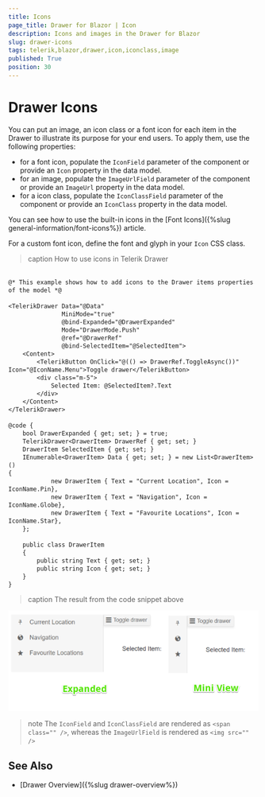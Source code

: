 ```yaml
---
title: Icons
page_title: Drawer for Blazor | Icon
description: Icons and images in the Drawer for Blazor
slug: drawer-icons
tags: telerik,blazor,drawer,icon,iconclass,image
published: True
position: 30
---
```


# Drawer Icons

You can put an image, an icon class or a font icon for each item in the Drawer to illustrate its purpose for your end users. To apply them, use the following properties:

* for a font icon, populate the `IconField` parameter of the component or provide an `Icon` property in the data model.
* for an image, populate the `ImageUrlField` parameter of the component or provide an `ImageUrl` property in the data model.
* for a icon class, populate the `IconClassField` parameter of the component or provide an `IconClass` property in the data model.

You can see how to use the built-in icons in the [Font Icons]({%slug  general-information/font-icons%}) article.

For a custom font icon, define the font and glyph in your `Icon` CSS class.

>caption How to use icons in Telerik Drawer

````CSHTML

@* This example shows how to add icons to the Drawer items properties of the model *@

<TelerikDrawer Data="@Data"
               MiniMode="true"
               @bind-Expanded="@DrawerExpanded"
               Mode="DrawerMode.Push"
               @ref="@DrawerRef"
               @bind-SelectedItem="@SelectedItem">
    <Content>
        <TelerikButton OnClick="@(() => DrawerRef.ToggleAsync())" Icon="@IconName.Menu">Toggle drawer</TelerikButton>
        <div class="m-5">
            Selected Item: @SelectedItem?.Text
        </div>
    </Content>
</TelerikDrawer>

@code {
    bool DrawerExpanded { get; set; } = true;
    TelerikDrawer<DrawerItem> DrawerRef { get; set; }
    DrawerItem SelectedItem { get; set; }
    IEnumerable<DrawerItem> Data { get; set; } = new List<DrawerItem>()
{
            new DrawerItem { Text = "Current Location", Icon = IconName.Pin},
            new DrawerItem { Text = "Navigation", Icon = IconName.Globe},
            new DrawerItem { Text = "Favourite Locations", Icon = IconName.Star},
    };

    public class DrawerItem
    {
        public string Text { get; set; }
        public string Icon { get; set; }
    }
}
````
>caption The result from the code snippet above

![icons](images/drawer-icons.png)

>note The `IconField` and `IconClassField` are rendered as `<span class="" />`, whereas the `ImageUrlField` is rendered as `<img src="" />`

## See Also

  * [Drawer Overview]({%slug drawer-overview%})
